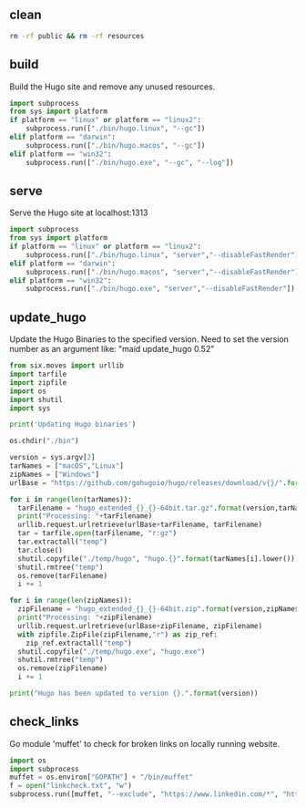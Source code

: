 ## clean

```bash
rm -rf public && rm -rf resources
```

## build

Build the Hugo site and remove any unused resources.

```py
import subprocess
from sys import platform
if platform == "linux" or platform == "linux2":
    subprocess.run(["./bin/hugo.linux", "--gc"])
elif platform == "darwin":
    subprocess.run(["./bin/hugo.macos", "--gc"])
elif platform == "win32":
    subprocess.run(["./bin/hugo.exe", "--gc", "--log"])
```

## serve

Serve the Hugo site at localhost:1313

```py
import subprocess
from sys import platform
if platform == "linux" or platform == "linux2":
    subprocess.run(["./bin/hugo.linux", "server","--disableFastRender"])
elif platform == "darwin":
    subprocess.run(["./bin/hugo.macos", "server","--disableFastRender"])
elif platform == "win32":
    subprocess.run(["./bin/hugo.exe", "server","--disableFastRender"])
```

## update_hugo

Update the Hugo Binaries to the specified version. Need to set the version number as an argument like: "maid update_hugo 0.52"

```py
from six.moves import urllib
import tarfile
import zipfile
import os
import shutil
import sys

print('Updating Hugo binaries')

os.chdir("./bin")

version = sys.argv[2]
tarNames = ["macOS","Linux"]
zipNames = ["Windows"]
urlBase = "https://github.com/gohugoio/hugo/releases/download/v{}/".format(version)

for i in range(len(tarNames)):
  tarFilename = "hugo_extended_{}_{}-64bit.tar.gz".format(version,tarNames[i])
  print("Processing: "+tarFilename)
  urllib.request.urlretrieve(urlBase+tarFilename, tarFilename)
  tar = tarfile.open(tarFilename, "r:gz")
  tar.extractall("temp")
  tar.close()
  shutil.copyfile("./temp/hugo", "hugo.{}".format(tarNames[i].lower()))
  shutil.rmtree("temp")
  os.remove(tarFilename)
  i += 1

for i in range(len(zipNames)):
  zipFilename = "hugo_extended_{}_{}-64bit.zip".format(version,zipNames[i])
  print("Processing: "+zipFilename)
  urllib.request.urlretrieve(urlBase+zipFilename, zipFilename)
  with zipfile.ZipFile(zipFilename,"r") as zip_ref:
    zip_ref.extractall("temp")
  shutil.copyfile("./temp/hugo.exe", "hugo.exe")
  shutil.rmtree("temp")
  os.remove(zipFilename)
  i += 1

print("Hugo has been updated to version {}.".format(version))
```

## check_links

Go module 'muffet' to check for broken links on locally running website.

```py
import os
import subprocess
muffet = os.environ["GOPATH"] + "/bin/muffet"
f = open("linkcheck.txt", "w")
subprocess.run([muffet, "--exclude", "https://www.linkedin.com/*", "http://localhost:1313"], stdout=f)
```